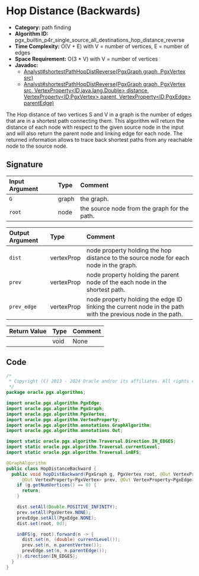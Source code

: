 # Hop Distance (Backwards)

- **Category:** path finding
- **Algorithm ID:** pgx_builtin_p4r_single_source_all_destinations_hop_distance_reverse
- **Time Complexity:** O(V + E) with V = number of vertices, E = number of edges
- **Space Requirement:** O(3 * V) with V = number of vertices
- **Javadoc:**
  - [Analyst#shortestPathHopDistReverse(PgxGraph graph, PgxVertex<ID> src)](https://docs.oracle.com/en/database/oracle/property-graph/24.3/spgjv/oracle/pgx/api/Analyst.html#shortestPathHopDistReverse_oracle_pgx_api_PgxGraph_oracle_pgx_api_PgxVertex_)
  - [Analyst#shortestPathHopDistReverse(PgxGraph graph, PgxVertex<ID> src, VertexProperty<ID,java.lang.Double> distance, VertexProperty<ID,PgxVertex<ID>> parent, VertexProperty<ID,PgxEdge> parentEdge)](https://docs.oracle.com/en/database/oracle/property-graph/24.3/spgjv/oracle/pgx/api/Analyst.html#shortestPathHopDistReverse_oracle_pgx_api_PgxGraph_oracle_pgx_api_PgxVertex_oracle_pgx_api_VertexProperty_oracle_pgx_api_VertexProperty_oracle_pgx_api_VertexProperty_)

The Hop distance of two vertices S and V in a graph is the number of edges that are in a shortest path connecting them. This algorithm will return the distance of each node with respect to the given source node in the input and will also return the parent node and linking edge for each node. The returned information allows to trace back shortest paths from any reachable node to the source node.

## Signature

| Input Argument | Type | Comment |
| :--- | :--- | :--- |
| `G` | graph | the graph. |
| `root` | node | the source node from the graph for the path. |

| Output Argument | Type | Comment |
| :--- | :--- | :--- |
| `dist` | vertexProp<double> | node property holding the hop distance to the source node for each node in the graph. |
| `prev` | vertexProp<node> | node property holding the parent node of the each node in the shortest path. |
| `prev_edge` | vertexProp<edge> | node property holding the edge ID linking the current node in the path with the previous node in the path. |

| Return Value | Type | Comment |
| :--- | :--- | :--- |
| | void | None |

## Code

```java
/*
 * Copyright (C) 2013 - 2024 Oracle and/or its affiliates. All rights reserved.
 */
package oracle.pgx.algorithms;

import oracle.pgx.algorithm.PgxEdge;
import oracle.pgx.algorithm.PgxGraph;
import oracle.pgx.algorithm.PgxVertex;
import oracle.pgx.algorithm.VertexProperty;
import oracle.pgx.algorithm.annotations.GraphAlgorithm;
import oracle.pgx.algorithm.annotations.Out;

import static oracle.pgx.algorithm.Traversal.Direction.IN_EDGES;
import static oracle.pgx.algorithm.Traversal.currentLevel;
import static oracle.pgx.algorithm.Traversal.inBFS;

@GraphAlgorithm
public class HopDistanceBackward {
  public void hopDistBackward(PgxGraph g, PgxVertex root, @Out VertexProperty<Double> dist,
      @Out VertexProperty<PgxVertex> prev, @Out VertexProperty<PgxEdge> prevEdge) {
    if (g.getNumVertices() == 0) {
      return;
    }

    dist.setAll(Double.POSITIVE_INFINITY);
    prev.setAll(PgxVertex.NONE);
    prevEdge.setAll(PgxEdge.NONE);
    dist.set(root, 0d);

    inBFS(g, root).forward(n -> {
      dist.set(n, (double) currentLevel());
      prev.set(n, n.parentVertex());
      prevEdge.set(n, n.parentEdge());
    }).direction(IN_EDGES);
  }
}
```
